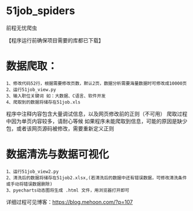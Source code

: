 # 51job_spiders
前程无忧爬虫

【程序运行前确保项目需要的库都已下载】

# 数据爬取：
```
1、修改代码52行，根据需要修改页数，默认2页，数据分析需要海量数据时可修改成10000页
2、运行51job_view.py
3、输入职位关键词 如：大数据、C语言、软件开发
4、爬取到的数据将储存在51job.xls
```
程序中注释内容包含大量调试信息，以及网页修改前的正则（不可用）
爬取过程中因为单页内容较多，请耐心等候
如果程序未能爬取到信息，可能的原因是缺少包，或者该网页源码被修改，需要重新定义正则


# 数据清洗与数据可视化
```
1、运行51job_view2.py
2、清洗后的数据将储存在51job2.xlsx,(若清洗后的数据中还有错误数据，可修改清洗条件或手动将错误数据删除)
3、pyecharts动态图将生成 .html 文件，用浏览器打开即可
```

详细过程可见博客：https://blog.mehoon.com/?p=107
